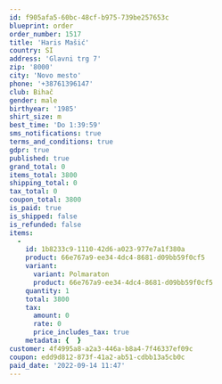 ```yaml
---
id: f905afa5-60bc-48cf-b975-739be257653c
blueprint: order
order_number: 1517
title: 'Haris Mašić'
country: SI
address: 'Glavni trg 7'
zip: '8000'
city: 'Novo mesto'
phone: '+38761396147'
club: Bihač
gender: male
birthyear: '1985'
shirt_size: m
best_time: 'Do 1:39:59'
sms_notifications: true
terms_and_conditions: true
gdpr: true
published: true
grand_total: 0
items_total: 3800
shipping_total: 0
tax_total: 0
coupon_total: 3800
is_paid: true
is_shipped: false
is_refunded: false
items:
  -
    id: 1b8233c9-1110-42d6-a023-977e7a1f380a
    product: 66e767a9-ee34-4dc4-8681-d09bb59f0cf5
    variant:
      variant: Polmaraton
      product: 66e767a9-ee34-4dc4-8681-d09bb59f0cf5
    quantity: 1
    total: 3800
    tax:
      amount: 0
      rate: 0
      price_includes_tax: true
    metadata: {  }
customer: 4f4995a8-a2a3-446a-b8a4-7f46337ef09c
coupon: edd9d812-873f-41a2-ab51-cdbb13a5cb0c
paid_date: '2022-09-14 11:47'
---
```

